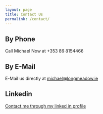 ```yaml
---
layout: page
title: Contact Us
permalink: /contact/
---
```


## By Phone

Call Michael Now at +353 86 8154466

## By E-Mail

E-Mail us directly at michael@longmeadow.ie

## Linkedin

[Contact me through my linked in profile ](https://www.linkedin.com/in/michael-o-keeffe-EU-IE)
